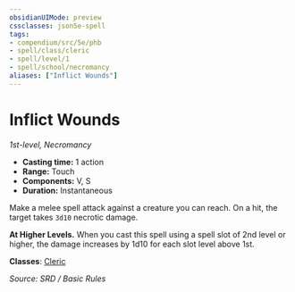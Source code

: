 ```yaml
---
obsidianUIMode: preview
cssclasses: json5e-spell
tags:
- compendium/src/5e/phb
- spell/class/cleric
- spell/level/1
- spell/school/necromancy
aliases: ["Inflict Wounds"]
---
```

# Inflict Wounds
*1st-level, Necromancy*  

- **Casting time:** 1 action
- **Range:** Touch
- **Components:** V, S
- **Duration:** Instantaneous

Make a melee spell attack against a creature you can reach. On a hit, the target takes `3d10` necrotic damage.

**At Higher Levels.** When you cast this spell using a spell slot of 2nd level or higher, the damage increases by 1d10 for each slot level above 1st.

**Classes**: [Cleric](cleric.md)

*Source: SRD / Basic Rules*